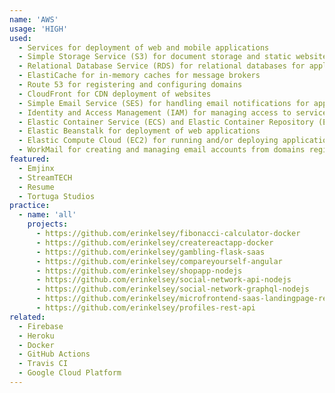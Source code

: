 ```yaml
---
name: 'AWS'
usage: 'HIGH'
used:
  - Services for deployment of web and mobile applications
  - Simple Storage Service (S3) for document storage and static website hosting
  - Relational Database Service (RDS) for relational databases for applications
  - ElastiCache for in-memory caches for message brokers
  - Route 53 for registering and configuring domains
  - CloudFront for CDN deployment of websites
  - Simple Email Service (SES) for handling email notifications for applications
  - Identity and Access Management (IAM) for managing access to services for staff and applications
  - Elastic Container Service (ECS) and Elastic Container Repository (ECR) for deployment of applications using containers
  - Elastic Beanstalk for deployment of web applications
  - Elastic Compute Cloud (EC2) for running and/or deploying applications
  - WorkMail for creating and managing email accounts from domains registered with Route 53
featured:
  - Emjinx
  - StreamTECH
  - Resume
  - Tortuga Studios
practice:
  - name: 'all'
    projects:
      - https://github.com/erinkelsey/fibonacci-calculator-docker
      - https://github.com/erinkelsey/createreactapp-docker
      - https://github.com/erinkelsey/gambling-flask-saas
      - https://github.com/erinkelsey/compareyourself-angular
      - https://github.com/erinkelsey/shopapp-nodejs
      - https://github.com/erinkelsey/social-network-api-nodejs
      - https://github.com/erinkelsey/social-network-graphql-nodejs
      - https://github.com/erinkelsey/microfrontend-saas-landingpage-react-vue
      - https://github.com/erinkelsey/profiles-rest-api
related:
  - Firebase
  - Heroku
  - Docker
  - GitHub Actions
  - Travis CI
  - Google Cloud Platform
---
```


